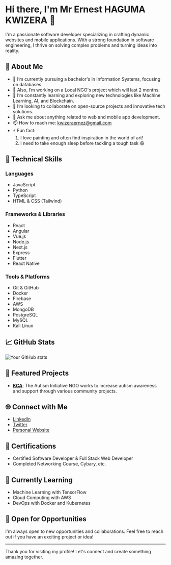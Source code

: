 # Hi there, I'm Mr Ernest HAGUMA KWIZERA 👋

I'm a passionate software developer specializing in crafting dynamic websites and mobile applications. With a strong foundation in software engineering, I thrive on solving complex problems and turning ideas into reality.

## 🚀 About Me

- 🔭 I’m currently pursuing a bachelor's in Information Systems, focusing on databases.
- 🔭 Also, I’m working on a Local NGO's project which will last 2 months.
- 🌱 I’m constantly learning and exploring new technologies like Machine Learning, AI, and Blockchain.
- 👯 I’m looking to collaborate on open-source projects and innovative tech solutions.
- 💬 Ask me about anything related to web and mobile app development.
- 📫 How to reach me: kwizeraernez@gmail.com
- ⚡ Fun fact: 
  1. I love painting and often find inspiration in the world of art!
  2. I need to take enough sleep before tackling a tough task 😃

## 💼 Technical Skills

### Languages

- JavaScript
- Python
- TypeScript
- HTML & CSS (Tailwind)

### Frameworks & Libraries

- React
- Angular
- Vue.js
- Node.js
- Next.js
- Express
- Flutter
- React Native

### Tools & Platforms

- Git & GitHub
- Docker
- Firebase
- AWS
- MongoDB
- PostgreSQL
- MySQL
- Kali Linux

## 📈 GitHub Stats

![Your GitHub stats](https://github-readme-stats.vercel.app/api?username=Zeden12&show_icons=true&theme=radical)

## 🌟 Featured Projects

- **[KCA](https://github.com/Zeden12/kigali-center-for-autism-initiatives-fn)**: The Autism Initiative NGO works to increase autism awareness and support through various community projects.

## 🌐 Connect with Me

- [LinkedIn](https://www.linkedin.com/in/ernest-haguma-kwizera-709195241/)
- [Twitter](https://twitter.com/ZedishCharm)
- [Personal Website](https://ernez.netlify.app/)

## 📜 Certifications

- Certified Software Developer & Full Stack Web Developer
- Completed Networking Course, Cybary, etc.

## 🌱 Currently Learning

- Machine Learning with TensorFlow
- Cloud Computing with AWS
- DevOps with Docker and Kubernetes

## 🤝 Open for Opportunities

I'm always open to new opportunities and collaborations. Feel free to reach out if you have an exciting project or idea!

---

Thank you for visiting my profile! Let's connect and create something amazing together.
